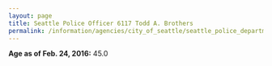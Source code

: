 ```yaml
---
layout: page
title: Seattle Police Officer 6117 Todd A. Brothers
permalink: /information/agencies/city_of_seattle/seattle_police_department/copbook/6117/
---
```


**Age as of Feb. 24, 2016:** 45.0
